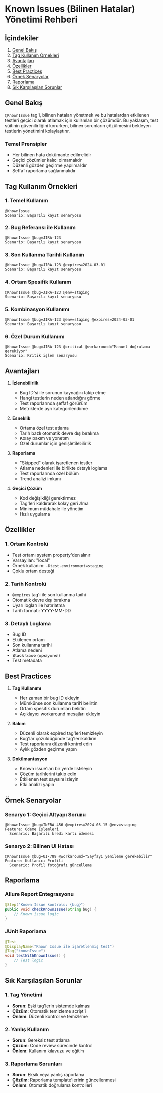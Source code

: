 # Known Issues (Bilinen Hatalar) Yönetimi Rehberi

## İçindekiler
1. [Genel Bakış](#genel-bakış)
2. [Tag Kullanım Örnekleri](#tag-kullanım-örnekleri)
3. [Avantajları](#avantajları)
4. [Özellikler](#özellikler)
5. [Best Practices](#best-practices)
6. [Örnek Senaryolar](#örnek-senaryolar)
7. [Raporlama](#raporlama)
8. [Sık Karşılaşılan Sorunlar](#sık-karşılaşılan-sorunlar)

## Genel Bakış

`@KnownIssue` tag'i, bilinen hataları yönetmek ve bu hatalardan etkilenen testleri geçici olarak atlamak için kullanılan bir çözümdür. Bu yaklaşım, test süitinin güvenilirliğini korurken, bilinen sorunların çözülmesini bekleyen testlerin yönetimini kolaylaştırır.

### Temel Prensipler
- Her bilinen hata dokümante edilmelidir
- Geçici çözümler kalıcı olmamalıdır
- Düzenli gözden geçirme yapılmalıdır
- Şeffaf raporlama sağlanmalıdır

## Tag Kullanım Örnekleri

### 1. Temel Kullanım
```gherkin
@KnownIssue
Scenario: Başarılı kayıt senaryosu
```

### 2. Bug Referansı ile Kullanım
```gherkin
@KnownIssue @bug=JIRA-123
Scenario: Başarılı kayıt senaryosu
```

### 3. Son Kullanma Tarihli Kullanım
```gherkin
@KnownIssue @bug=JIRA-123 @expires=2024-03-01
Scenario: Başarılı kayıt senaryosu
```

### 4. Ortam Spesifik Kullanım
```gherkin
@KnownIssue @bug=JIRA-123 @env=staging
Scenario: Başarılı kayıt senaryosu
```

### 5. Kombinasyon Kullanımı
```gherkin
@KnownIssue @bug=JIRA-123 @env=staging @expires=2024-03-01
Scenario: Başarılı kayıt senaryosu
```

### 6. Özel Durum Kullanımı
```gherkin
@KnownIssue @bug=JIRA-123 @critical @workaround="Manuel doğrulama gerekiyor"
Scenario: Kritik işlem senaryosu
```

## Avantajları

1. **İzlenebilirlik**
   - Bug ID'si ile sorunun kaynağını takip etme
   - Hangi testlerin neden atlandığını görme
   - Test raporlarında şeffaf görünüm
   - Metriklerde ayrı kategorilendirme

2. **Esneklik**
   - Ortama özel test atlama
   - Tarih bazlı otomatik devre dışı bırakma
   - Kolay bakım ve yönetim
   - Özel durumlar için genişletilebilirlik

3. **Raporlama**
   - "Skipped" olarak işaretlenen testler
   - Atlama nedenleri ile birlikte detaylı loglama
   - Test raporlarında özel bölüm
   - Trend analizi imkanı

4. **Geçici Çözüm**
   - Kod değişikliği gerektirmez
   - Tag'leri kaldırarak kolay geri alma
   - Minimum müdahale ile yönetim
   - Hızlı uygulama

## Özellikler

### 1. Ortam Kontrolü
- Test ortamı system property'den alınır
- Varsayılan: "local"
- Örnek kullanım: `-Dtest.environment=staging`
- Çoklu ortam desteği

### 2. Tarih Kontrolü
- `@expires` tag'i ile son kullanma tarihi
- Otomatik devre dışı bırakma
- Uyarı logları ile hatırlatma
- Tarih formatı: YYYY-MM-DD

### 3. Detaylı Loglama
- Bug ID
- Etkilenen ortam
- Son kullanma tarihi
- Atlama nedeni
- Stack trace (opsiyonel)
- Test metadata

## Best Practices

1. **Tag Kullanımı**
   - Her zaman bir bug ID ekleyin
   - Mümkünse son kullanma tarihi belirtin
   - Ortam spesifik durumları belirtin
   - Açıklayıcı workaround mesajları ekleyin

2. **Bakım**
   - Düzenli olarak expired tag'leri temizleyin
   - Bug'lar çözüldüğünde tag'leri kaldırın
   - Test raporlarını düzenli kontrol edin
   - Aylık gözden geçirme yapın

3. **Dokümantasyon**
   - Known issue'ları bir yerde listeleyin
   - Çözüm tarihlerini takip edin
   - Etkilenen test sayısını izleyin
   - Etki analizi yapın

## Örnek Senaryolar

### Senaryo 1: Geçici Altyapı Sorunu
```gherkin
@KnownIssue @bug=INFRA-456 @expires=2024-03-15 @env=staging
Feature: Ödeme İşlemleri
  Scenario: Başarılı kredi kartı ödemesi
```

### Senaryo 2: Bilinen UI Hatası
```gherkin
@KnownIssue @bug=UI-789 @workaround="Sayfayı yenileme gerekebilir"
Feature: Kullanıcı Profili
  Scenario: Profil fotoğrafı güncelleme
```

## Raporlama

### Allure Report Entegrasyonu
```java
@Step("Known Issue kontrolü: {bug}")
public void checkKnownIssue(String bug) {
    // Known issue logic
}
```

### JUnit Raporlama
```java
@Test
@DisplayName("Known Issue ile işaretlenmiş test")
@Tag("knownIssue")
void testWithKnownIssue() {
    // Test logic
}
```

## Sık Karşılaşılan Sorunlar

### 1. Tag Yönetimi
- **Sorun**: Eski tag'lerin sistemde kalması
- **Çözüm**: Otomatik temizleme script'i
- **Önlem**: Düzenli kontrol ve temizleme

### 2. Yanlış Kullanım
- **Sorun**: Gereksiz test atlama
- **Çözüm**: Code review sürecinde kontrol
- **Önlem**: Kullanım kılavuzu ve eğitim

### 3. Raporlama Sorunları
- **Sorun**: Eksik veya yanlış raporlama
- **Çözüm**: Raporlama template'lerinin güncellenmesi
- **Önlem**: Otomatik doğrulama kontrolleri
